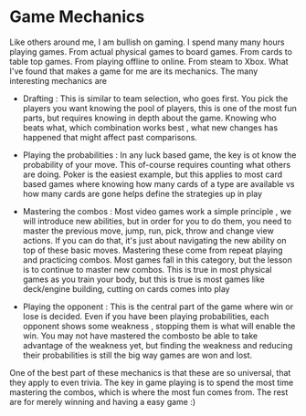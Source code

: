 # Game Mechanics

Like others around me, I am bullish on gaming. I spend many many hours playing games. From actual physical games to board games. From cards to table top games. From 
playing offline to online. From steam to Xbox. What I've found that makes a game for me are its mechanics. The many interesting mechanics are

- Drafting : This is similar to team selection, who goes first. You pick the players you want knowing the pool of players, this is one of the most fun parts, but 
             requires knowing in depth about the game. Knowing who beats what, which combination works best , what new changes has happened that might affect
             past comparisons. 

- Playing the probabilities : In any luck based game, the key is ot know the probability of your move. This of-course requires counting what
                              others are doing.  Poker is the easiest example, but this applies to most card based games where knowing how many cards of a type are
                              available vs how many cards are gone helps define the strategies up in play


- Mastering the combos : Most video games work a simple principle , we will introduce new abilities, but in order for you to do them, you need to master the previous move,
                  jump, run, pick, throw and change view actions. If you can do that, it's just about navigating the new ability on top of these basic moves. 
                  Mastering these come from repeat playing and practicing combos. Most games fall in this category, but the lesson is to continue to master new 
                  combos. This is true in most physical games as you train your body, but this is true is most games like deck/engine building, cutting on cards
                  comes into play
                  

- Playing the opponent : This is the central part of the game where win or lose is decided. Even if you have been playing probabilities, each opponent shows some 
                          weakness , stopping them is what will enable the win. You may not have mastered the combosto be able to take advantage of the weakness yet,
                          but finding the weakness and reducing their probabilities is still the big way games are won and lost.
                          
 
One of the best part of these mechanics is that these are so universal, that they apply to even trivia. The key in game playing is to spend the most time mastering
the combos, which is where the most fun comes from. The rest are for merely winning and having a easy game :) 
